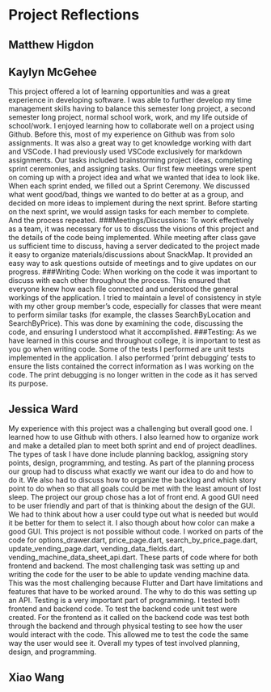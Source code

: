 # Project Reflections

## Matthew Higdon


## Kaylyn McGehee
This project offered a lot of learning opportunities and was a great experience in developing software. I was able to further develop my time management skills having to balance this semester long project, a second semester long project, normal school work, work, and my life outside of school/work. I enjoyed learning how to collaborate well on a project using Github. Before this, most of my experience on Github was from solo assignments. It was also a great way to get knowledge working with dart and VSCode. I had previously used VSCode exclusively for markdown assignments.
Our tasks included brainstorming project ideas, completing sprint ceremonies, and assigning tasks. Our first few meetings were spent on coming up with a project idea and what we wanted that idea to look like. When each sprint ended, we filled out a Sprint Ceremony. We discussed what went good/bad, things we wanted to do better at as a group, and decided on more ideas to implement during the next sprint. Before starting on the next sprint, we would assign tasks for each member to complete. And the process repeated.
###Meetings/Discussions: 
To work effectively as a team, it was necessary for us to discuss the visions of this project and the details of the code being implemented. While meeting after class gave us sufficient time to discuss, having a server dedicated to the project made it easy to organize materials/discussions about SnackMap. It provided an easy way to ask questions outside of meetings and to give updates on our progress.
###Writing Code: 
When working on the code it was important to discuss with each other throughout the process. This ensured that everyone knew how each file connected and understood the general workings of the application. I tried to maintain a level of consistency in style with my other group member’s code, especially for classes that were meant to perform similar tasks (for example, the classes SearchByLocation and SearchByPrice). This was done by examining the code, discussing the code, and ensuring I understood what it accomplished.
###Testing:
As we have learned in this course and throughout college, it is important to test as you go when writing code. Some of the tests I performed are unit tests implemented in the application. I also performed ‘print debugging’ tests to ensure the lists contained the correct information as I was working on the code. The print debugging is no longer written in the code as it has served its purpose. 

## Jessica Ward
My experience with this project was a challenging but overall good one. I learned how to use Github with others. I also learned how to organize work and make a detailed plan to meet both sprint and end of project deadlines. The types of task I have done include planning backlog, assigning story points, design, programming, and testing.
As part of the planning process our group had to discuss what exactly we want our idea to do and how to do it. We also had to discuss how to organize the backlog and which story point to do when so that all goals could be met with the least amount of lost sleep. 
The project our group chose has a lot of front end. A good GUI need to be user friendly and part of that is thinking about the design of the GUI. We had to think about how a user could type out what is needed but would it be better for them to select it. I also though about how color can make a good GUI.
This project is not possible without code. I worked on parts of the code for options_drawer.dart, price_page.dart, search_by_price_page.dart, update_vending_page.dart, vending_data_fields.dart, vending_machine_data_sheet_api.dart. These parts of code where for both frontend and backend. The most challenging task was setting up and writing the code for the user to be able to update vending machine data. This was the most challenging because Flutter and Dart have limitations and features that have to be worked around. The why to do this was setting up an API. 
Testing is a very important part of programming. I tested both frontend and backend code. To test the backend code unit test were created. For the frontend as it called on the backend code was test both through the backend and through physical testing to see how the user would interact with the code. This allowed me to test the code the same way the user would see it. 
Overall my types of test involved planning, design, and programming. 


## Xiao Wang
